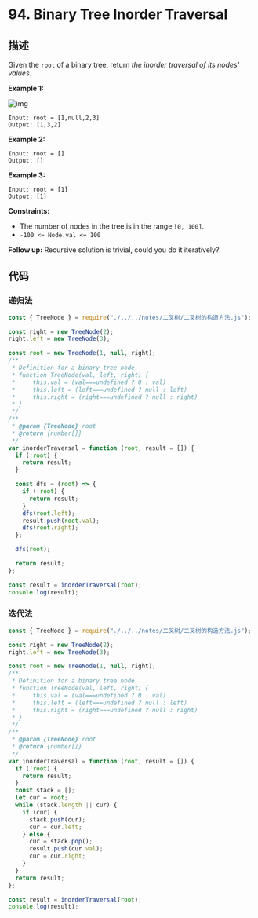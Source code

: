 # 94. Binary Tree Inorder Traversal

## 描述

Given the `root` of a binary tree, return *the inorder traversal of its nodes' values*.

 

**Example 1:**

![img](https://qiniucloud.qishilong.space/images/inorder_1-20231216222423884.jpg)

```
Input: root = [1,null,2,3]
Output: [1,3,2]
```

**Example 2:**

```
Input: root = []
Output: []
```

**Example 3:**

```
Input: root = [1]
Output: [1]
```

 

**Constraints:**

-   The number of nodes in the tree is in the range `[0, 100]`.
-   `-100 <= Node.val <= 100`

 

**Follow up:** Recursive solution is trivial, could you do it iteratively?

## 代码

### 递归法

```js
const { TreeNode } = require("./../../notes/二叉树/二叉树的构造方法.js");

const right = new TreeNode(2);
right.left = new TreeNode(3);

const root = new TreeNode(1, null, right);
/**
 * Definition for a binary tree node.
 * function TreeNode(val, left, right) {
 *     this.val = (val===undefined ? 0 : val)
 *     this.left = (left===undefined ? null : left)
 *     this.right = (right===undefined ? null : right)
 * }
 */
/**
 * @param {TreeNode} root
 * @return {number[]}
 */
var inorderTraversal = function (root, result = []) {
  if (!root) {
    return result;
  }

  const dfs = (root) => {
    if (!root) {
      return result;
    }
    dfs(root.left);
    result.push(root.val);
    dfs(root.right);
  };

  dfs(root);

  return result;
};

const result = inorderTraversal(root);
console.log(result);
```

### 迭代法

```js
const { TreeNode } = require("./../../notes/二叉树/二叉树的构造方法.js");

const right = new TreeNode(2);
right.left = new TreeNode(3);

const root = new TreeNode(1, null, right);
/**
 * Definition for a binary tree node.
 * function TreeNode(val, left, right) {
 *     this.val = (val===undefined ? 0 : val)
 *     this.left = (left===undefined ? null : left)
 *     this.right = (right===undefined ? null : right)
 * }
 */
/**
 * @param {TreeNode} root
 * @return {number[]}
 */
var inorderTraversal = function (root, result = []) {
  if (!root) {
    return result;
  }
  const stack = [];
  let cur = root;
  while (stack.length || cur) {
    if (cur) {
      stack.push(cur);
      cur = cur.left;
    } else {
      cur = stack.pop();
      result.push(cur.val);
      cur = cur.right;
    }
  }
  return result;
};

const result = inorderTraversal(root);
console.log(result);
```

